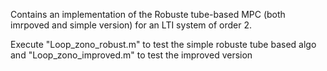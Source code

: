  Contains an implementation of the Robuste tube-based MPC (both imrpoved and simple version) for an LTI system of order 2.
 
 Execute "Loop_zono_robust.m" to test the simple robuste tube based algo and "Loop_zono_improved.m" to test the improved version
